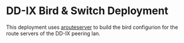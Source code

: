 # DD-IX Bird & Switch Deployment

This deployment uses [arouteserver](https://github.com/pierky/arouteserver) to build the bird configurion for the route servers of the DD-IX peering lan.
